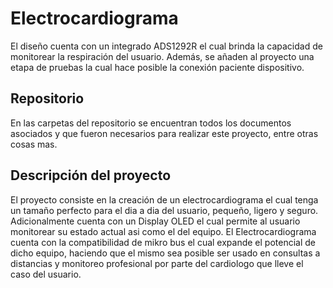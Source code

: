 # Electrocardiograma    
El diseño cuenta con un integrado ADS1292R el cual brinda la capacidad de monitorear la respiración del usuario. Además, se añaden al proyecto una etapa de pruebas la cual hace posible la conexión paciente dispositivo.

## Repositorio

En las carpetas del repositorio se encuentran todos los documentos asociados y que fueron necesarios para realizar este proyecto, entre otras cosas mas.

## Descripción del proyecto 
El proyecto consiste en la creación de un electrocardiograma el cual tenga un tamaño perfecto para el dia a dia del usuario, pequeño, ligero y seguro. Adicionalmente cuenta con un Display OLED el cual permite al usuario monitorear su estado actual asi como el del equipo. El Electrocardiograma cuenta con la compatibilidad de mikro bus el cual expande el potencial de dicho equipo, haciendo que el mismo sea posible ser usado en consultas a distancias y monitoreo profesional por parte del cardiologo que lleve el caso del usuario.

